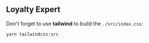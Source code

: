 ## Loyalty Expert

Don't forget to use **tailwind** to build the `./src/index.css`:

```
yarn tailwindcss:src
```
